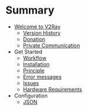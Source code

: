 # Summary

* [Welcome to V2Ray](README.md)
  * [Version History](chapter_00/versions.md)
  * [Donation](chapter_00/donate.md)
  * [Private Communication](chapter_00/pgp.md)
* Get Started
  * [Workflow](chapter_01/workflow.md)
  * [Installation](chapter01/install.md)
  * [Principle](chapter01/internal.md)
  * [Error messages](chapter01/errors.md)
  * [Issues](chapter_01/issue.md)
  * [Hardware Requirements](chapter_01/hardware.md)
* Configuration
  * [JSON](configuration/json.md)
